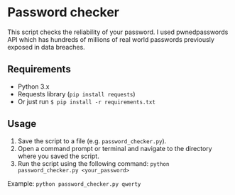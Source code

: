 # Password checker
This script checks the reliability of your password. I used pwnedpasswords API which has hundreds of millions of real world passwords previously exposed in data breaches.
## Requirements
- Python 3.x
- Requests library (`pip install requests`)
- Or just run `$ pip install -r requirements.txt`
## Usage
1. Save the script to a file (e.g. `password_checker.py`).
2. Open a command prompt or terminal and navigate to the directory where you saved the script.
3. Run the script using the following command: `python password_checker.py <your_password>`

Example:
`python password_checker.py qwerty`
